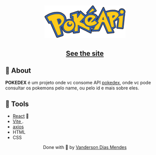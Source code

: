 <h1 align="center">
  <img 
    src="https://raw.githubusercontent.com/PokeAPI/media/master/logo/pokeapi_256.png"
  />
</h1>


<h2 align="center">
  <a href="https://pokedex-blond-psi.vercel.app/" target="_blank">See the site</a>
</h2>


## 🧾 About

**POKEDEX** é um projeto onde vc consome API [pokedex](https://pokeapi.co/), onde vc pode consultar os pokemons pelo name, ou pelo id e mais sobre eles.

## 🔧 Tools

- [React](https://reactjs.org) 💙
- [Vite ](https://vitejs.dev/).
- [axios](https://axios-http.com/ptbr/docs/intro)
- HTML
- CSS





<p align="center">Done with 💙 by <a href="https://vandersonmendes.github.io/Portf-lio/">Vanderson Dias Mendes</a></p>
